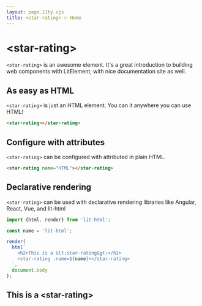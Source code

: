 ```yaml
---
layout: page.11ty.cjs
title: <star-rating> ⌲ Home
---
```


# &lt;star-rating>

`<star-rating>` is an awesome element. It's a great introduction to building web components with LitElement, with nice documentation site as well.

## As easy as HTML

<section class="columns">
  <div>

`<star-rating>` is just an HTML element. You can it anywhere you can use HTML!

```html
<star-rating></star-rating>
```

  </div>
  <div>

<star-rating></star-rating>

  </div>
</section>

## Configure with attributes

<section class="columns">
  <div>

`<star-rating>` can be configured with attributed in plain HTML.

```html
<star-rating name="HTML"></star-rating>
```

  </div>
  <div>

<star-rating name="HTML"></star-rating>

  </div>
</section>

## Declarative rendering

<section class="columns">
  <div>

`<star-rating>` can be used with declarative rendering libraries like Angular, React, Vue, and lit-html

```js
import {html, render} from 'lit-html';

const name = 'lit-html';

render(
  html`
    <h2>This is a &lt;star-rating&gt;</h2>
    <star-rating .name=${name}></star-rating>
  `,
  document.body
);
```

  </div>
  <div>

<h2>This is a &lt;star-rating&gt;</h2>
  <star-rating label="Rating" precision="0.5" value="3"></star-rating>

  </div>
</section>
